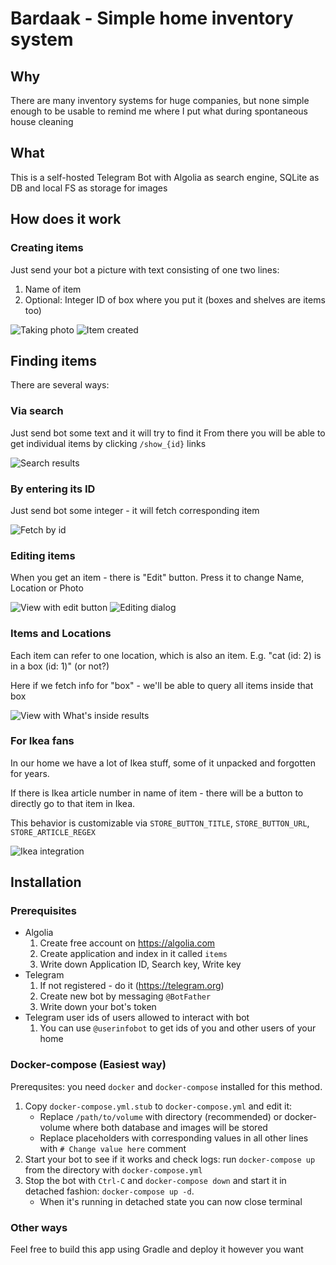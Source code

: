 # Bardaak - Simple home inventory system

## Why 

There are many inventory systems for huge companies, but none simple enough to be usable
to remind me where I put what during spontaneous house cleaning

## What 

This is a self-hosted Telegram Bot with Algolia as search engine, SQLite as DB and local FS as storage for images

## How does it work

### Creating items 

Just send your bot a picture with text consisting of one two lines: 
1. Name of item 
2. Optional: Integer ID of box where you put it (boxes and shelves are items too)

![Taking photo](docs/imgs/create_pink_box.jpg) ![Item created](docs/imgs/created_pink_box.jpg)

## Finding items 

There are several ways:

### Via search
Just send bot some text and it will try to find it
From there you will be able to get individual items by clicking `/show_{id}` links

![Search results](docs/imgs/search_results.jpg)

### By entering its ID 
Just send bot some integer - it will fetch corresponding item  

![Fetch by id](docs/imgs/get_by_id.jpg)

### Editing items

When you get an item - there is "Edit" button. Press it to change Name, Location or Photo

![View with edit button](docs/imgs/edit_tape_measure.jpg)
![Editing dialog](docs/imgs/edited_tape_measure.jpg)

### Items and Locations 

Each item can refer to one location, which is also an item. E.g. "cat (id: 2) is in a box (id: 1)"  (or not?)

Here if we fetch info for "box" - we'll be able to query all items inside that box

![View with What's inside results](docs/imgs/whats_inside_pink_box.jpg)

### For Ikea fans

In our home we have a lot of Ikea stuff, some of it unpacked and forgotten for years.

If there is Ikea article number in name of item - there will be a button to directly go to that item in Ikea.

This behavior is customizable via `STORE_BUTTON_TITLE`, `STORE_BUTTON_URL`, `STORE_ARTICLE_REGEX` 

![Ikea integration](docs/imgs/ikea_link.jpg)


## Installation

### Prerequisites

- Algolia
    1. Create free account on https://algolia.com
    2. Create application and index in it called `items`
    3. Write down Application ID, Search key, Write key
- Telegram
    1. If not registered - do it (https://telegram.org)
    2. Create new bot by messaging `@BotFather`
    3. Write down your bot's token
- Telegram user ids of users allowed to interact with bot 
    1. You can use `@userinfobot` to get ids of you and other users of your home

### Docker-compose (Easiest way)

Prerequsites: you need `docker` and `docker-compose` installed for this method.

1. Copy `docker-compose.yml.stub` to `docker-compose.yml` and edit it: 
    - Replace `/path/to/volume` with directory (recommended) or docker-volume where both database and images will be stored
    - Replace placeholders with corresponding values in all other lines with `# Change value here` comment
2. Start your bot to see if it works and check logs: run `docker-compose up` from the directory with `docker-compose.yml`
3. Stop the bot with `Ctrl-C` and `docker-compose down` and start it in detached fashion: `docker-compose up -d`.
    - When it's running in detached state you can now close terminal



### Other ways 

Feel free to build this app using Gradle and deploy it however you want

